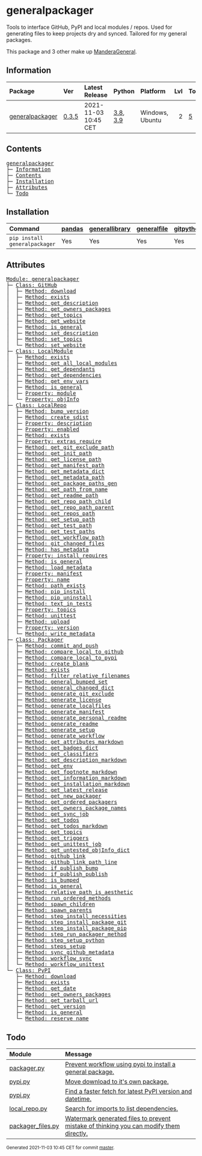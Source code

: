 # generalpackager
Tools to interface GitHub, PyPI and local modules / repos. Used for generating files to keep projects dry and synced. Tailored for my general packages.

This package and 3 other make up [ManderaGeneral](https://github.com/Mandera).

## Information
| Package                                                              | Ver                                                | Latest Release       | Python                                                                                                                   | Platform        |   Lvl | Todo                                                        | Tests   |
|:---------------------------------------------------------------------|:---------------------------------------------------|:---------------------|:-------------------------------------------------------------------------------------------------------------------------|:----------------|------:|:------------------------------------------------------------|:--------|
| [generalpackager](https://github.com/ManderaGeneral/generalpackager) | [0.3.5](https://pypi.org/project/generalpackager/) | 2021-11-03 10:45 CET | [3.8](https://www.python.org/downloads/release/python-380/), [3.9](https://www.python.org/downloads/release/python-390/) | Windows, Ubuntu |     2 | [5](https://github.com/ManderaGeneral/generalpackager#Todo) | 100.0 % |

## Contents
<pre>
<a href='#generalpackager'>generalpackager</a>
├─ <a href='#Information'>Information</a>
├─ <a href='#Contents'>Contents</a>
├─ <a href='#Installation'>Installation</a>
├─ <a href='#Attributes'>Attributes</a>
└─ <a href='#Todo'>Todo</a>
</pre>

## Installation
| Command                       | <a href='https://pypi.org/project/pandas'>pandas</a>   | <a href='https://pypi.org/project/generallibrary'>generallibrary</a>   | <a href='https://pypi.org/project/generalfile'>generalfile</a>   | <a href='https://pypi.org/project/gitpython'>gitpython</a>   | <a href='https://pypi.org/project/requests'>requests</a>   |
|:------------------------------|:-------------------------------------------------------|:-----------------------------------------------------------------------|:-----------------------------------------------------------------|:-------------------------------------------------------------|:-----------------------------------------------------------|
| `pip install generalpackager` | Yes                                                    | Yes                                                                    | Yes                                                              | Yes                                                          | Yes                                                        |

## Attributes
<pre>
<a href='https://github.com/ManderaGeneral/generalpackager/blob/master/generalpackager/__init__.py#L1'>Module: generalpackager</a>
├─ <a href='https://github.com/ManderaGeneral/generalpackager/blob/master/generalpackager/api/github.py#L13'>Class: GitHub</a>
│  ├─ <a href='https://github.com/ManderaGeneral/generalpackager/blob/master/generalpackager/api/github.py#L31'>Method: download</a>
│  ├─ <a href='https://github.com/ManderaGeneral/generalpackager/blob/master/generalpackager/api/github.py#L27'>Method: exists</a>
│  ├─ <a href='https://github.com/ManderaGeneral/generalpackager/blob/master/generalpackager/api/github.py#L80'>Method: get_description</a>
│  ├─ <a href='https://github.com/ManderaGeneral/generalpackager/blob/master/generalpackager/api/github.py#L50'>Method: get_owners_packages</a>
│  ├─ <a href='https://github.com/ManderaGeneral/generalpackager/blob/master/generalpackager/api/github.py#L68'>Method: get_topics</a>
│  ├─ <a href='https://github.com/ManderaGeneral/generalpackager/blob/master/generalpackager/api/github.py#L58'>Method: get_website</a>
│  ├─ <a href='https://github.com/ManderaGeneral/generalpackager/blob/master/generalpackager/api/shared.py#L4'>Method: is_general</a>
│  ├─ <a href='https://github.com/ManderaGeneral/generalpackager/blob/master/generalpackager/api/github.py#L86'>Method: set_description</a>
│  ├─ <a href='https://github.com/ManderaGeneral/generalpackager/blob/master/generalpackager/api/github.py#L74'>Method: set_topics</a>
│  └─ <a href='https://github.com/ManderaGeneral/generalpackager/blob/master/generalpackager/api/github.py#L64'>Method: set_website</a>
├─ <a href='https://github.com/ManderaGeneral/generalpackager/blob/master/generalpackager/api/local_module.py#L9'>Class: LocalModule</a>
│  ├─ <a href='https://github.com/ManderaGeneral/generalpackager/blob/master/generalpackager/api/local_module.py#L23'>Method: exists</a>
│  ├─ <a href='https://github.com/ManderaGeneral/generalpackager/blob/master/generalpackager/api/local_module.py#L63'>Method: get_all_local_modules</a>
│  ├─ <a href='https://github.com/ManderaGeneral/generalpackager/blob/master/generalpackager/api/local_module.py#L81'>Method: get_dependants</a>
│  ├─ <a href='https://github.com/ManderaGeneral/generalpackager/blob/master/generalpackager/api/local_module.py#L69'>Method: get_dependencies</a>
│  ├─ <a href='https://github.com/ManderaGeneral/generalpackager/blob/master/generalpackager/api/local_module.py#L54'>Method: get_env_vars</a>
│  ├─ <a href='https://github.com/ManderaGeneral/generalpackager/blob/master/generalpackager/api/shared.py#L4'>Method: is_general</a>
│  ├─ <a href='https://github.com/ManderaGeneral/generalpackager/blob/master/generalpackager/api/local_module.py#L29'>Property: module</a>
│  └─ <a href='https://github.com/ManderaGeneral/generalpackager/blob/master/generalpackager/api/local_module.py#L38'>Property: objInfo</a>
├─ <a href='https://github.com/ManderaGeneral/generalpackager/blob/master/generalpackager/api/local_repo.py#L21'>Class: LocalRepo</a>
│  ├─ <a href='https://github.com/ManderaGeneral/generalpackager/blob/master/generalpackager/api/local_repo.py#L176'>Method: bump_version</a>
│  ├─ <a href='https://github.com/ManderaGeneral/generalpackager/blob/master/generalpackager/api/local_repo.py#L193'>Method: create_sdist</a>
│  ├─ <a href='https://github.com/ManderaGeneral/generalpackager/blob/master/generalpackager/api/local_repo.py#L209'>Property: description</a>
│  ├─ <a href='https://github.com/ManderaGeneral/generalpackager/blob/master/generalpackager/api/local_repo.py#L209'>Property: enabled</a>
│  ├─ <a href='https://github.com/ManderaGeneral/generalpackager/blob/master/generalpackager/api/local_repo.py#L71'>Method: exists</a>
│  ├─ <a href='https://github.com/ManderaGeneral/generalpackager/blob/master/generalpackager/api/local_repo.py#L209'>Property: extras_require</a>
│  ├─ <a href='https://github.com/ManderaGeneral/generalpackager/blob/master/generalpackager/api/local_repo.py#L142'>Method: get_git_exclude_path</a>
│  ├─ <a href='https://github.com/ManderaGeneral/generalpackager/blob/master/generalpackager/api/local_repo.py#L148'>Method: get_init_path</a>
│  ├─ <a href='https://github.com/ManderaGeneral/generalpackager/blob/master/generalpackager/api/local_repo.py#L145'>Method: get_license_path</a>
│  ├─ <a href='https://github.com/ManderaGeneral/generalpackager/blob/master/generalpackager/api/local_repo.py#L144'>Method: get_manifest_path</a>
│  ├─ <a href='https://github.com/ManderaGeneral/generalpackager/blob/master/generalpackager/api/local_repo.py#L63'>Method: get_metadata_dict</a>
│  ├─ <a href='https://github.com/ManderaGeneral/generalpackager/blob/master/generalpackager/api/local_repo.py#L141'>Method: get_metadata_path</a>
│  ├─ <a href='https://github.com/ManderaGeneral/generalpackager/blob/master/generalpackager/api/local_repo.py#L163'>Method: get_package_paths_gen</a>
│  ├─ <a href='https://github.com/ManderaGeneral/generalpackager/blob/master/generalpackager/api/local_repo.py#L104'>Method: get_path_from_name</a>
│  ├─ <a href='https://github.com/ManderaGeneral/generalpackager/blob/master/generalpackager/api/local_repo.py#L140'>Method: get_readme_path</a>
│  ├─ <a href='https://github.com/ManderaGeneral/generalpackager/blob/master/generalpackager/api/local_repo.py#L91'>Method: get_repo_path_child</a>
│  ├─ <a href='https://github.com/ManderaGeneral/generalpackager/blob/master/generalpackager/api/local_repo.py#L83'>Method: get_repo_path_parent</a>
│  ├─ <a href='https://github.com/ManderaGeneral/generalpackager/blob/master/generalpackager/api/local_repo.py#L96'>Method: get_repos_path</a>
│  ├─ <a href='https://github.com/ManderaGeneral/generalpackager/blob/master/generalpackager/api/local_repo.py#L143'>Method: get_setup_path</a>
│  ├─ <a href='https://github.com/ManderaGeneral/generalpackager/blob/master/generalpackager/api/local_repo.py#L147'>Method: get_test_path</a>
│  ├─ <a href='https://github.com/ManderaGeneral/generalpackager/blob/master/generalpackager/api/local_repo.py#L151'>Method: get_test_paths</a>
│  ├─ <a href='https://github.com/ManderaGeneral/generalpackager/blob/master/generalpackager/api/local_repo.py#L146'>Method: get_workflow_path</a>
│  ├─ <a href='https://github.com/ManderaGeneral/generalpackager/blob/master/generalpackager/api/local_repo.py#L171'>Method: git_changed_files</a>
│  ├─ <a href='https://github.com/ManderaGeneral/generalpackager/blob/master/generalpackager/api/local_repo.py#L43'>Method: has_metadata</a>
│  ├─ <a href='https://github.com/ManderaGeneral/generalpackager/blob/master/generalpackager/api/local_repo.py#L209'>Property: install_requires</a>
│  ├─ <a href='https://github.com/ManderaGeneral/generalpackager/blob/master/generalpackager/api/shared.py#L4'>Method: is_general</a>
│  ├─ <a href='https://github.com/ManderaGeneral/generalpackager/blob/master/generalpackager/api/local_repo.py#L46'>Method: load_metadata</a>
│  ├─ <a href='https://github.com/ManderaGeneral/generalpackager/blob/master/generalpackager/api/local_repo.py#L209'>Property: manifest</a>
│  ├─ <a href='https://github.com/ManderaGeneral/generalpackager/blob/master/generalpackager/api/local_repo.py#L209'>Property: name</a>
│  ├─ <a href='https://github.com/ManderaGeneral/generalpackager/blob/master/generalpackager/api/local_repo.py#L76'>Method: path_exists</a>
│  ├─ <a href='https://github.com/ManderaGeneral/generalpackager/blob/master/generalpackager/api/local_repo.py#L180'>Method: pip_install</a>
│  ├─ <a href='https://github.com/ManderaGeneral/generalpackager/blob/master/generalpackager/api/local_repo.py#L185'>Method: pip_uninstall</a>
│  ├─ <a href='https://github.com/ManderaGeneral/generalpackager/blob/master/generalpackager/api/local_repo.py#L156'>Method: text_in_tests</a>
│  ├─ <a href='https://github.com/ManderaGeneral/generalpackager/blob/master/generalpackager/api/local_repo.py#L209'>Property: topics</a>
│  ├─ <a href='https://github.com/ManderaGeneral/generalpackager/blob/master/generalpackager/api/local_repo.py#L189'>Method: unittest</a>
│  ├─ <a href='https://github.com/ManderaGeneral/generalpackager/blob/master/generalpackager/api/local_repo.py#L198'>Method: upload</a>
│  ├─ <a href='https://github.com/ManderaGeneral/generalpackager/blob/master/generalpackager/api/local_repo.py#L209'>Property: version</a>
│  └─ <a href='https://github.com/ManderaGeneral/generalpackager/blob/master/generalpackager/api/local_repo.py#L67'>Method: write_metadata</a>
├─ <a href='https://github.com/ManderaGeneral/generalpackager/blob/master/generalpackager/packager.py#L23'>Class: Packager</a>
│  ├─ <a href='https://github.com/ManderaGeneral/generalpackager/blob/master/generalpackager/packager_github.py#L20'>Method: commit_and_push</a>
│  ├─ <a href='https://github.com/ManderaGeneral/generalpackager/blob/master/generalpackager/packager_files.py#L99'>Method: compare_local_to_github</a>
│  ├─ <a href='https://github.com/ManderaGeneral/generalpackager/blob/master/generalpackager/packager_files.py#L106'>Method: compare_local_to_pypi</a>
│  ├─ <a href='https://github.com/ManderaGeneral/generalpackager/blob/master/generalpackager/packager_files.py#L55'>Method: create_blank</a>
│  ├─ <a href='https://github.com/ManderaGeneral/generalpackager/blob/master/generalpackager/packager.py#L51'>Method: exists</a>
│  ├─ <a href='https://github.com/ManderaGeneral/generalpackager/blob/master/generalpackager/packager_files.py#L78'>Method: filter_relative_filenames</a>
│  ├─ <a href='https://github.com/ManderaGeneral/generalpackager/blob/master/generalpackager/packager_relations.py#L19'>Method: general_bumped_set</a>
│  ├─ <a href='https://github.com/ManderaGeneral/generalpackager/blob/master/generalpackager/packager_relations.py#L25'>Method: general_changed_dict</a>
│  ├─ <a href='https://github.com/ManderaGeneral/generalpackager/blob/master/generalpackager/packager_files.py#L170'>Method: generate_git_exclude</a>
│  ├─ <a href='https://github.com/ManderaGeneral/generalpackager/blob/master/generalpackager/packager_files.py#L176'>Method: generate_license</a>
│  ├─ <a href='https://github.com/ManderaGeneral/generalpackager/blob/master/generalpackager/packager_files.py#L258'>Method: generate_localfiles</a>
│  ├─ <a href='https://github.com/ManderaGeneral/generalpackager/blob/master/generalpackager/packager_files.py#L161'>Method: generate_manifest</a>
│  ├─ <a href='https://github.com/ManderaGeneral/generalpackager/blob/master/generalpackager/packager_files.py#L234'>Method: generate_personal_readme</a>
│  ├─ <a href='https://github.com/ManderaGeneral/generalpackager/blob/master/generalpackager/packager_files.py#L204'>Method: generate_readme</a>
│  ├─ <a href='https://github.com/ManderaGeneral/generalpackager/blob/master/generalpackager/packager_files.py#L113'>Method: generate_setup</a>
│  ├─ <a href='https://github.com/ManderaGeneral/generalpackager/blob/master/generalpackager/packager_files.py#L188'>Method: generate_workflow</a>
│  ├─ <a href='https://github.com/ManderaGeneral/generalpackager/blob/master/generalpackager/packager_markdown.py#L195'>Method: get_attributes_markdown</a>
│  ├─ <a href='https://github.com/ManderaGeneral/generalpackager/blob/master/generalpackager/packager_markdown.py#L10'>Method: get_badges_dict</a>
│  ├─ <a href='https://github.com/ManderaGeneral/generalpackager/blob/master/generalpackager/packager_metadata.py#L26'>Method: get_classifiers</a>
│  ├─ <a href='https://github.com/ManderaGeneral/generalpackager/blob/master/generalpackager/packager_markdown.py#L79'>Method: get_description_markdown</a>
│  ├─ <a href='https://github.com/ManderaGeneral/generalpackager/blob/master/generalpackager/packager_workflow.py#L69'>Method: get_env</a>
│  ├─ <a href='https://github.com/ManderaGeneral/generalpackager/blob/master/generalpackager/packager_markdown.py#L201'>Method: get_footnote_markdown</a>
│  ├─ <a href='https://github.com/ManderaGeneral/generalpackager/blob/master/generalpackager/packager_markdown.py#L85'>Method: get_information_markdown</a>
│  ├─ <a href='https://github.com/ManderaGeneral/generalpackager/blob/master/generalpackager/packager_markdown.py#L114'>Method: get_installation_markdown</a>
│  ├─ <a href='https://github.com/ManderaGeneral/generalpackager/blob/master/generalpackager/packager_pypi.py#L6'>Method: get_latest_release</a>
│  ├─ <a href='https://github.com/ManderaGeneral/generalpackager/blob/master/generalpackager/packager_files.py#L46'>Method: get_new_packager</a>
│  ├─ <a href='https://github.com/ManderaGeneral/generalpackager/blob/master/generalpackager/packager_relations.py#L6'>Method: get_ordered_packagers</a>
│  ├─ <a href='https://github.com/ManderaGeneral/generalpackager/blob/master/generalpackager/packager_relations.py#L13'>Method: get_owners_package_names</a>
│  ├─ <a href='https://github.com/ManderaGeneral/generalpackager/blob/master/generalpackager/packager_workflow.py#L103'>Method: get_sync_job</a>
│  ├─ <a href='https://github.com/ManderaGeneral/generalpackager/blob/master/generalpackager/packager_markdown.py#L63'>Method: get_todos</a>
│  ├─ <a href='https://github.com/ManderaGeneral/generalpackager/blob/master/generalpackager/packager_markdown.py#L70'>Method: get_todos_markdown</a>
│  ├─ <a href='https://github.com/ManderaGeneral/generalpackager/blob/master/generalpackager/packager_metadata.py#L16'>Method: get_topics</a>
│  ├─ <a href='https://github.com/ManderaGeneral/generalpackager/blob/master/generalpackager/packager_workflow.py#L22'>Method: get_triggers</a>
│  ├─ <a href='https://github.com/ManderaGeneral/generalpackager/blob/master/generalpackager/packager_workflow.py#L89'>Method: get_unittest_job</a>
│  ├─ <a href='https://github.com/ManderaGeneral/generalpackager/blob/master/generalpackager/packager_relations.py#L33'>Method: get_untested_objInfo_dict</a>
│  ├─ <a href='https://github.com/ManderaGeneral/generalpackager/blob/master/generalpackager/packager_markdown.py#L148'>Method: github_link</a>
│  ├─ <a href='https://github.com/ManderaGeneral/generalpackager/blob/master/generalpackager/packager_markdown.py#L157'>Method: github_link_path_line</a>
│  ├─ <a href='https://github.com/ManderaGeneral/generalpackager/blob/master/generalpackager/packager_workflow.py#L156'>Method: if_publish_bump</a>
│  ├─ <a href='https://github.com/ManderaGeneral/generalpackager/blob/master/generalpackager/packager_workflow.py#L163'>Method: if_publish_publish</a>
│  ├─ <a href='https://github.com/ManderaGeneral/generalpackager/blob/master/generalpackager/packager_metadata.py#L32'>Method: is_bumped</a>
│  ├─ <a href='https://github.com/ManderaGeneral/generalpackager/blob/master/generalpackager/api/shared.py#L4'>Method: is_general</a>
│  ├─ <a href='https://github.com/ManderaGeneral/generalpackager/blob/master/generalpackager/packager_files.py#L62'>Method: relative_path_is_aesthetic</a>
│  ├─ <a href='https://github.com/ManderaGeneral/generalpackager/blob/master/generalpackager/packager_workflow.py#L119'>Method: run_ordered_methods</a>
│  ├─ <a href='https://github.com/ManderaGeneral/generalpackager/blob/master/generalpackager/packager.py#L55'>Method: spawn_children</a>
│  ├─ <a href='https://github.com/ManderaGeneral/generalpackager/blob/master/generalpackager/packager.py#L58'>Method: spawn_parents</a>
│  ├─ <a href='https://github.com/ManderaGeneral/generalpackager/blob/master/generalpackager/packager_workflow.py#L44'>Method: step_install_necessities</a>
│  ├─ <a href='https://github.com/ManderaGeneral/generalpackager/blob/master/generalpackager/packager_workflow.py#L59'>Method: step_install_package_git</a>
│  ├─ <a href='https://github.com/ManderaGeneral/generalpackager/blob/master/generalpackager/packager_workflow.py#L51'>Method: step_install_package_pip</a>
│  ├─ <a href='https://github.com/ManderaGeneral/generalpackager/blob/master/generalpackager/packager_workflow.py#L112'>Method: step_run_packager_method</a>
│  ├─ <a href='https://github.com/ManderaGeneral/generalpackager/blob/master/generalpackager/packager_workflow.py#L37'>Method: step_setup_python</a>
│  ├─ <a href='https://github.com/ManderaGeneral/generalpackager/blob/master/generalpackager/packager_workflow.py#L80'>Method: steps_setup</a>
│  ├─ <a href='https://github.com/ManderaGeneral/generalpackager/blob/master/generalpackager/packager_github.py#L12'>Method: sync_github_metadata</a>
│  ├─ <a href='https://github.com/ManderaGeneral/generalpackager/blob/master/generalpackager/packager_workflow.py#L134'>Method: workflow_sync</a>
│  └─ <a href='https://github.com/ManderaGeneral/generalpackager/blob/master/generalpackager/packager_workflow.py#L126'>Method: workflow_unittest</a>
└─ <a href='https://github.com/ManderaGeneral/generalpackager/blob/master/generalpackager/api/pypi.py#L25'>Class: PyPI</a>
   ├─ <a href='https://github.com/ManderaGeneral/generalpackager/blob/master/generalpackager/api/pypi.py#L49'>Method: download</a>
   ├─ <a href='https://github.com/ManderaGeneral/generalpackager/blob/master/generalpackager/api/pypi.py#L39'>Method: exists</a>
   ├─ <a href='https://github.com/ManderaGeneral/generalpackager/blob/master/generalpackager/api/pypi.py#L71'>Method: get_date</a>
   ├─ <a href='https://github.com/ManderaGeneral/generalpackager/blob/master/generalpackager/api/pypi.py#L61'>Method: get_owners_packages</a>
   ├─ <a href='https://github.com/ManderaGeneral/generalpackager/blob/master/generalpackager/api/pypi.py#L43'>Method: get_tarball_url</a>
   ├─ <a href='https://github.com/ManderaGeneral/generalpackager/blob/master/generalpackager/api/pypi.py#L66'>Method: get_version</a>
   ├─ <a href='https://github.com/ManderaGeneral/generalpackager/blob/master/generalpackager/api/shared.py#L4'>Method: is_general</a>
   └─ <a href='https://github.com/ManderaGeneral/generalpackager/blob/master/generalpackager/api/pypi.py#L76'>Method: reserve_name</a>
</pre>

## Todo
| Module                                                                                                                             | Message                                                                                                                                                                                                  |
|:-----------------------------------------------------------------------------------------------------------------------------------|:---------------------------------------------------------------------------------------------------------------------------------------------------------------------------------------------------------|
| <a href='https://github.com/ManderaGeneral/generalpackager/blob/master/generalpackager/packager.py#L1'>packager.py</a>             | <a href='https://github.com/ManderaGeneral/generalpackager/blob/master/generalpackager/packager.py#L4'>Prevent workflow using pypi to install a general package.</a>                                     |
| <a href='https://github.com/ManderaGeneral/generalpackager/blob/master/generalpackager/api/pypi.py#L1'>pypi.py</a>                 | <a href='https://github.com/ManderaGeneral/generalpackager/blob/master/generalpackager/api/pypi.py#L11'>Move download to it's own package.</a>                                                           |
| <a href='https://github.com/ManderaGeneral/generalpackager/blob/master/generalpackager/api/pypi.py#L1'>pypi.py</a>                 | <a href='https://github.com/ManderaGeneral/generalpackager/blob/master/generalpackager/api/pypi.py#L65'>Find a faster fetch for latest PyPI version and datetime.</a>                                    |
| <a href='https://github.com/ManderaGeneral/generalpackager/blob/master/generalpackager/api/local_repo.py#L1'>local_repo.py</a>     | <a href='https://github.com/ManderaGeneral/generalpackager/blob/master/generalpackager/api/local_repo.py#L23'>Search for imports to list dependencies.</a>                                               |
| <a href='https://github.com/ManderaGeneral/generalpackager/blob/master/generalpackager/packager_files.py#L1'>packager_files.py</a> | <a href='https://github.com/ManderaGeneral/generalpackager/blob/master/generalpackager/packager_files.py#L30'>Watermark generated files to prevent mistake of thinking you can modify them directly.</a> |

<sup>
Generated 2021-11-03 10:45 CET for commit <a href='https://github.com/ManderaGeneral/generalpackager/commit/master'>master</a>.
</sup>
